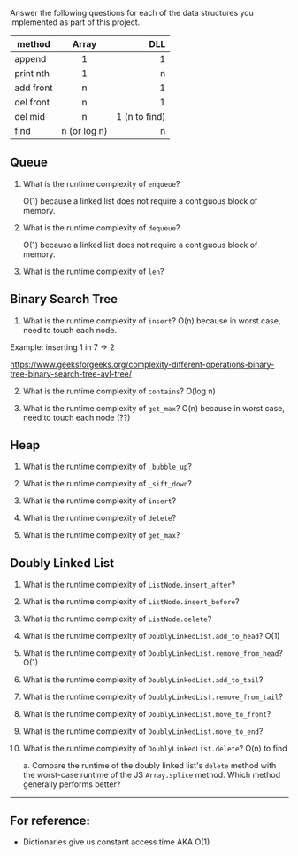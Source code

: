 Answer the following questions for each of the data structures you implemented as part of this project.

| method    |    Array     |           DLL |
| --------- | :----------: | ------------: |
| append    |      1       |             1 |
| print nth |      1       |             n |
| add front |      n       |             1 |
| del front |      n       |             1 |
| del mid   |      n       | 1 (n to find) |
| find      | n (or log n) |             n |

## Queue

1. What is the runtime complexity of `enqueue`?

   O(1) because a linked list does not require a contiguous block of memory.

2. What is the runtime complexity of `dequeue`?

   O(1) because a linked list does not require a contiguous block of memory.

3. What is the runtime complexity of `len`?

## Binary Search Tree

1. What is the runtime complexity of `insert`? O(n) because in worst case, need to touch each node.

Example: inserting 1 in 7 -> 2

https://www.geeksforgeeks.org/complexity-different-operations-binary-tree-binary-search-tree-avl-tree/

2. What is the runtime complexity of `contains`? O(log n)

3. What is the runtime complexity of `get_max`? O(n) because in worst case, need to touch each node (??)

## Heap

1. What is the runtime complexity of `_bubble_up`?

2. What is the runtime complexity of `_sift_down`?

3. What is the runtime complexity of `insert`?

4. What is the runtime complexity of `delete`?

5. What is the runtime complexity of `get_max`?

## Doubly Linked List

1. What is the runtime complexity of `ListNode.insert_after`?

2. What is the runtime complexity of `ListNode.insert_before`?

3. What is the runtime complexity of `ListNode.delete`?

4. What is the runtime complexity of `DoublyLinkedList.add_to_head`? O(1)

5. What is the runtime complexity of `DoublyLinkedList.remove_from_head`? O(1)

6. What is the runtime complexity of `DoublyLinkedList.add_to_tail`?

7. What is the runtime complexity of `DoublyLinkedList.remove_from_tail`?

8. What is the runtime complexity of `DoublyLinkedList.move_to_front`?

9. What is the runtime complexity of `DoublyLinkedList.move_to_end`?

10. What is the runtime complexity of `DoublyLinkedList.delete`? O(n) to find

    a. Compare the runtime of the doubly linked list's `delete` method with the worst-case runtime of the JS `Array.splice` method. Which method generally performs better?

---

## For reference:

- Dictionaries give us constant access time AKA O(1)

